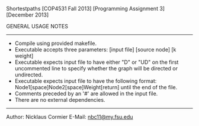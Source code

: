 Shortestpaths [COP4531 Fall 2013] [Programming Assignment 3] [December 2013]

GENERAL USAGE NOTES

----------------------------

- Compile using provided makefile.
- Executable accepts three parameters:
	[input file]  [source node]  [k weight]
- Executable expects input file to have either "D" or "UD" on the first
  uncommented line to specify whether the graph will be directed or
  undirected.
- Executable expects input file to have the following format:
	Node1[space]Node2[space]Weight[return]
  until the end of the file.
- Comments preceded by an '#' are allowed in the input file.
- There are no external dependencies.

------------------------------------------------------------------------

Author: Nicklaus Cormier
E-Mail: nbc11@my.fsu.edu